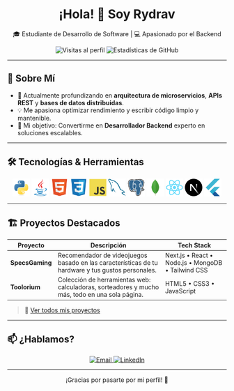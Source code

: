<h1 align="center">¡Hola! 👋 Soy Rydrav</h1>
<p align="center">🎓 Estudiante de Desarrollo de Software | 💻 Apasionado por el Backend</p>

<p align="center">
  <!-- Contador de visitas -->
  <img src="https://komarev.com/ghpvc/?username=Rydrav&color=blue" alt="Visitas al perfil" />
  <!-- Estadísticas de GitHub -->
  <img src="https://github-readme-stats.vercel.app/api?username=Rydrav&show_icons=true&theme=dark&count_private=true&hide=contribs" alt="Estadísticas de GitHub" />
</p>

---

## 🚀 Sobre Mí
- 🌱 Actualmente profundizando en **arquitectura de microservicios**, **APIs REST** y **bases de datos distribuidas**.  
- 💡 Me apasiona optimizar rendimiento y escribir código limpio y mantenible.  
- 🎯 Mi objetivo: Convertirme en **Desarrollador Backend** experto en soluciones escalables.

---

## 🛠️ Tecnologías & Herramientas
<p align="center">
  <img src="https://raw.githubusercontent.com/devicons/devicon/master/icons/python/python-original.svg" alt="Python" width="40" height="40" />
  <img src="https://raw.githubusercontent.com/devicons/devicon/master/icons/java/java-original.svg" alt="Java" width="40" height="40" />
  <img src="https://raw.githubusercontent.com/devicons/devicon/master/icons/html5/html5-original.svg" alt="HTML5" width="40" height="40" />
  <img src="https://raw.githubusercontent.com/devicons/devicon/master/icons/css3/css3-original.svg" alt="CSS3" width="40" height="40" />
  <img src="https://raw.githubusercontent.com/devicons/devicon/master/icons/javascript/javascript-original.svg" alt="JavaScript" width="40" height="40" />
  <img src="https://raw.githubusercontent.com/devicons/devicon/master/icons/mysql/mysql-original.svg" alt="MySQL" width="40" height="40" />
  <img src="https://raw.githubusercontent.com/devicons/devicon/master/icons/postgresql/postgresql-original.svg" alt="PostgreSQL" width="40" height="40" />
  <img src="https://raw.githubusercontent.com/devicons/devicon/master/icons/mongodb/mongodb-original.svg" alt="MongoDB" width="40" height="40" />
  <img src="https://raw.githubusercontent.com/devicons/devicon/master/icons/react/react-original.svg" alt="React" width="40" height="40" />
  <img src="https://raw.githubusercontent.com/devicons/devicon/master/icons/nextjs/nextjs-original.svg" alt="Next.js" width="40" height="40" />
  <img src="https://raw.githubusercontent.com/devicons/devicon/master/icons/flutter/flutter-original.svg" alt="Flutter" width="40" height="40" />
</p>

---

## 🏗️ Proyectos Destacados
| Proyecto       | Descripción                                                                                       | Tech Stack                                                 |
| -------------- | ------------------------------------------------------------------------------------------------- | ---------------------------------------------------------- |
| **SpecsGaming**| Recomendador de videojuegos basado en las características de tu hardware y tus gustos personales.  | Next.js • React • Node.js • MongoDB • Tailwind CSS         |
| **Toolorium**  | Colección de herramientas web: calculadoras, sorteadores y mucho más, todo en una sola página.     | HTML5 • CSS3 • JavaScript                                  |

> 🔗 [Ver todos mis proyectos](https://github.com/Rydrav?tab=repositories)

---

## 📫 ¿Hablamos?
<p align="center">
  <a href="mailto:luismarioosp20@gmail.com">
    <img src="https://img.shields.io/badge/✉️%20Email-D14836?logo=gmail&style=for-the-badge" alt="Email" />
  </a>
  <a href="https://www.linkedin.com/in/luis-mario-ospino-ruiz-504a2827b/">
    <img src="https://img.shields.io/badge/🔗%20LinkedIn-0077B5?logo=linkedin&style=for-the-badge" alt="LinkedIn" />
  </a>
</p>

---

<p align="center">¡Gracias por pasarte por mi perfil! 🌟</p>
